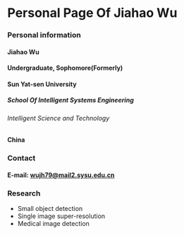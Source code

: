 # Personal Page Of Jiahao Wu

### Personal information
#### Jiahao Wu
#### Undergraduate, Sophomore(Formerly)
#### Sun Yat-sen University
##### School Of Intelligent Systems Engineering
###### Intelligent Science and Technology
#### China


### Contact
#### E-mail: wujh79@mail2.sysu.edu.cn

### Research
- Small object detection
- Single image super-resolution
- Medical image detection
